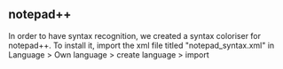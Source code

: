 ## notepad++

In order to have syntax recognition, we created a syntax coloriser for notepad++. To install it, import the xml file titled "notepad_syntax.xml" in Language > Own language > create language > import 